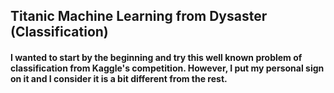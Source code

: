 ## Titanic Machine Learning from Dysaster (Classification)

#### I wanted to start by the beginning and try this well known problem of classification from Kaggle's competition. However, I put my personal sign on it and I consider it is a bit different from the rest.
